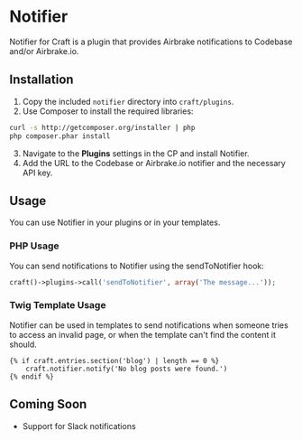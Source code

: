 # Notifier

Notifier for Craft is a plugin that provides Airbrake notifications to Codebase and/or Airbrake.io.

## Installation

1. Copy the included `notifier` directory into `craft/plugins`.
2. Use Composer to install the required libraries:
```sh
curl -s http://getcomposer.org/installer | php
php composer.phar install
```
3. Navigate to the **Plugins** settings in the CP and install Notifier.
4. Add the URL to the Codebase or Airbrake.io notifier and the necessary API key.

## Usage

You can use Notifier in your plugins or in your templates.

### PHP Usage

You can send notifications to Notifier using the sendToNotifier hook:

```php
craft()->plugins->call('sendToNotifier', array('The message...'));
```

### Twig Template Usage

Notifier can be used in templates to send notifications when someone tries to access an invalid page, or when the template can't find the content it should.

```twig
{% if craft.entries.section('blog') | length == 0 %}
	craft.notifier.notify('No blog posts were found.')
{% endif %}
```

## Coming Soon

* Support for Slack notifications